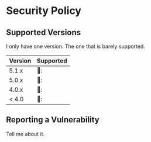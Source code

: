 # Security Policy

## Supported Versions

I only have one version. The one that is barely supported.

| Version | Supported          |
| ------- | ------------------ |
| 5.1.x   | 🥀: |
| 5.0.x   | 🥀:                |
| 4.0.x   | 🥀: |
| < 4.0   | 🥀:                |

## Reporting a Vulnerability

Tell me about it.
